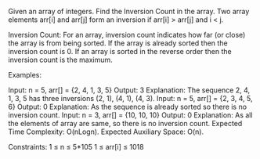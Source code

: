 Given an array of integers. Find the Inversion Count in the array.  Two array elements arr[i] and arr[j] form an inversion if arr[i] > arr[j] and i < j.

Inversion Count: For an array, inversion count indicates how far (or close) the array is from being sorted. If the array is already sorted then the inversion count is 0.
If an array is sorted in the reverse order then the inversion count is the maximum. 

Examples:

Input: n = 5, arr[] = {2, 4, 1, 3, 5}
Output: 3
Explanation: The sequence 2, 4, 1, 3, 5 has three inversions (2, 1), (4, 1), (4, 3).
Input: n = 5, arr[] = {2, 3, 4, 5, 6}
Output: 0
Explanation: As the sequence is already sorted so there is no inversion count.
Input: n = 3, arr[] = {10, 10, 10}
Output: 0
Explanation: As all the elements of array are same, so there is no inversion count.
Expected Time Complexity: O(nLogn).
Expected Auxiliary Space: O(n).

Constraints:
1 ≤ n ≤ 5*105
1 ≤ arr[i] ≤ 1018

